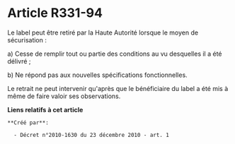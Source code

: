 # Article R331-94

Le label peut être retiré par la Haute Autorité lorsque le moyen de sécurisation :

a) Cesse de remplir tout ou partie des conditions au vu desquelles il a été délivré ; 

b) Ne répond pas aux nouvelles spécifications fonctionnelles. 

Le retrait ne peut intervenir qu'après que le bénéficiaire du label a été mis à même de faire valoir ses observations.

**Liens relatifs à cet article**

	**Créé par**:

	  - Décret n°2010-1630 du 23 décembre 2010 - art. 1
